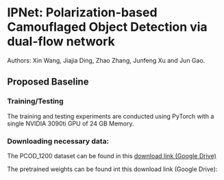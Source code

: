# IPNet: Polarization-based Camouflaged Object Detection via dual-flow network
Authors: Xin Wang, Jiajia Ding, Zhao Zhang, Junfeng Xu and Jun Gao.
## Proposed Baseline
### Training/Testing
The training and testing experiments are conducted using PyTorch with a single NVIDIA 3090ti GPU of 24 GB Memory.
### Downloading necessary data:
The PCOD_1200 dataset can be found in this [download link (Google Drive)](https://drive.google.com/uc?export=download&id=1cflvU9lAHaRFppMKlD0UG4xVNTkHVh6s)

The pretrained weights can be found int this download link (Google Drive):
